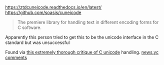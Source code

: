 https://ztdcuneicode.readthedocs.io/en/latest/
https://github.com/soasis/cuneicode

> The premiere library for handling text in different encoding forms for C software.

Apparently this person tried to get this to be the unicode interface in the C standard but was unsuccessful

Found via [this extremely thorough critique of C unicode](https://thephd.dev/cuneicode-and-the-future-of-text-in-c) handling. [news.yc comments](https://news.ycombinator.com/item?id=36224893)